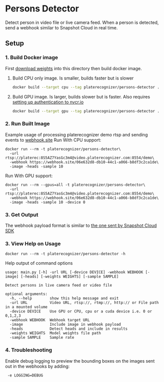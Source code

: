 # Persons Detector
Detect person in video file or live camera feed.
When a person is detected, send a webhook similar to Snapshot Cloud in real time.

## Setup
### 1. Build Docker image
First [download weights](https://drive.google.com/file/d/1liPJnM2MAVhdzlUpJjm8xfZ99Gk_Nokl/view?usp=sharing) into this directory then build docker image.
1. Build CPU only image. Is smaller, builds faster but is slower
    ```bash
    docker build --target cpu --tag platerecognizer/persons-detector .
    ```
2. Build GPU image. Is larger, builds slower but is faster. Also requires [setting up authentication to nvcr.io](https://forums.developer.nvidia.com/t/are-nvidia-docker-images-available-publicly/54619/4)
    ```bash
    docker build --target gpu --tag platerecognizer/persons-detector .
    ```

### 2. Run Built Image
Example usage of processing platerecognizer demo rtsp and sending events to [webhook.site](https://webhook.site)
Run With CPU support:
```shell
docker run --rm -t platerecognizer/persons-detector\
  -url rtsp://platerec:8S5AZ7YasGc3m4@video.platerecognizer.com:8554/demo\
  -webhook https://webhook.site/06e632d8-db10-44c1-a066-b8df3c2ca1de\
  -image -heads -sample 10
```

Run With GPU support:
```shell
docker run --rm --gpus=all -t platerecognizer/persons-detector\
  -url rtsp://platerec:8S5AZ7YasGc3m4@video.platerecognizer.com:8554/demo\
  -webhook https://webhook.site/06e632d8-db10-44c1-a066-b8df3c2ca1de\
  -image -heads -sample 10 -device 0
```

### 3. Get Output
The webhook payload format is similar to [the one sent by Snapshot Cloud SDK](https://guides.platerecognizer.com/docs/snapshot/api-reference/#webhooks)

### 3. View Help on Usage
```
docker run --rm -t platerecognizer/persons-detector -h
```
Help output of command options
```
usage: main.py [-h] -url URL [-device DEVICE] -webhook WEBHOOK [-image] [-heads] [-weights WEIGHTS] [-sample SAMPLE]

Detect persons in live camera feed or video file

optional arguments:
  -h, --help        show this help message and exit
  -url URL          Video URL, rtsp://, rtmp://, http:// or File path in a mounted volume
  -device DEVICE    Use GPU or CPU, cpu or a cuda device i.e. 0 or 0,1,2,3
  -webhook WEBHOOK  Webhook target URL
  -image            Include image in webhook payload
  -heads            Detect heads and include in results
  -weights WEIGHTS  Model weights file path
  -sample SAMPLE    Sample rate
```
### 4. Troubleshooting
Enable debug logging to preview the bounding boxes on the images sent out in the webhooks by adding:
```
 -e LOGGING=DEBUG
```

